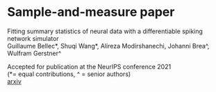 # Sample-and-measure paper

Fitting summary statistics of neural data with a differentiable spiking network simulator  
Guillaume Bellec*, Shuqi Wang*, Alireza Modirshanechi, Johanni Brea^, Wulfram Gerstner^  
  

Accepted for publication at the NeurIPS conference 2021  
(*= equal contributions, ^ = senior authors)  
[arxiv](https://arxiv.org/abs/2106.10064)  

